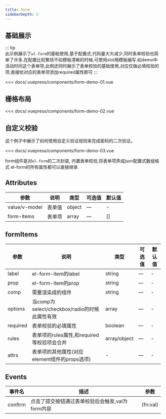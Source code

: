 ```yaml
---
title: form
sidebarDepth: 2
---
```


## 基础展示
::: tip  
此示例展示了`wl-form`的基础使用,基于配置式,代码量大大减少,同时表单校验也简单了许多,在配置比较繁琐不如模板清晰的时候,可使用slot用模板编写.如demo中活动时间这个表单项,此例还同时展示了表单校验的基础使用,对应仅做必填校验的项,直接给对应的表单项添加required属性即可
:::

 
<demo-block>

<form-demo-01 slot="source"></form-demo-01>

<<< docs/.vuepress/components/form-demo-01.vue

</demo-block>


## 栅格布局

<demo-block>

<form-demo-02 slot="source"></form-demo-02>

<<< docs/.vuepress/components/form-demo-02.vue

</demo-block>

## 自定义校验

这个例子中展示了如何使用自定义验证规则来完成密码的二次验证。

<demo-block>

<form-demo-03 slot="source"></form-demo-03>


<<< docs/.vuepress/components/form-demo-03.vue


</demo-block>


form组件是对`el-form`的二次封装, 内置表单校验,将表单项弄成json配置式数组格式
el-form的所有属性都可以直接继承
## Attributes
| 参数          | 说明            | 类型            | 可选值                 | 默认值   |
|-------------  |---------------- |---------------- |---------------------- |-------- |
| value/v-model | 表单值 | object   | — | - |
| form-items | 表单项 | array   | — | [] |


## formItems
| 参数          | 说明            | 类型            | 可选值                 | 默认值   |
|-------------  |---------------- |---------------- |---------------------- |-------- |
| label    | el-form-item的label | string    | — | - |
| prop | el-form-item的prop | string   | — | - |
| comp | 需要渲染成的组件 | string   | — | - |
| options | 当comp为select/checkbox/radio的时候此属性有效 | array   | — | - |
| required | 表单校验的必填属性 | boolean   | — | - |
| rules | 表单项的rules属性,和required等校验项会合并 | array/object   | — | - |
| attrs | 表单项的其他属性(对应element组件的props选项) | -   | — | - |

## Events
| 事件名 | 描述 | 参数 |
|----| ----| ----|
| confirm | 点击了提交按钮通过表单校验后会触发,val为form内容 | (fn:val) |
